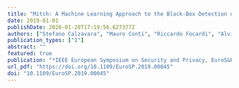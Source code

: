 ```yaml
---
title: "Mitch: A Machine Learning Approach to the Black-Box Detection of CSRF Vulnerabilities"
date: 2019-01-01
publishDate: 2020-01-20T17:19:56.627377Z
authors: ["Stefano Calzavara", "Mauro Conti", "Riccardo Focardi", "Alvise Rabitti", "Gabriele Tolomei"]
publication_types: ["1"]
abstract: ""
featured: true
publication: "*IEEE European Symposium on Security and Privacy, EuroS&P 2019, Stockholm, Sweden, June 17-19, 2019*, pp.528-543"
url_pdf: "https://doi.org/10.1109/EuroSP.2019.00045"
doi: "10.1109/EuroSP.2019.00045"
---
```


